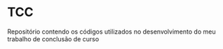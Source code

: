 # TCC
Repositório contendo os códigos utilizados no desenvolvimento do meu trabalho de conclusão de curso
